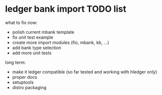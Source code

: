 # ledger bank import TODO list

what to fix now:

 * polish current mbank template
 * fix unit test example
 * create more import modules (fio, mbank, kb, ...)
 * add bank type selection
 * add more unit tests

long term:

 * make it ledger compatible (so far tested and working with hledger only)
 * proper docs
 * setuptools
 * distro packaging
